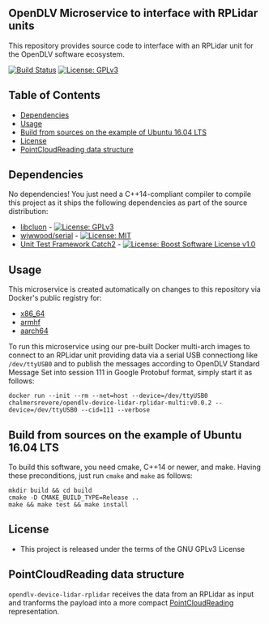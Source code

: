 ## OpenDLV Microservice to interface with RPLidar units

This repository provides source code to interface with an RPLidar
unit for the OpenDLV software ecosystem.

[![Build Status](https://travis-ci.org/chalmers-revere/opendlv-device-lidar-rplidar.svg?branch=master)](https://travis-ci.org/chalmers-revere/opendlv-device-lidar-rplidar) [![License: GPLv3](https://img.shields.io/badge/license-GPL--3-blue.svg
)](https://www.gnu.org/licenses/gpl-3.0.txt)


## Table of Contents
* [Dependencies](#dependencies)
* [Usage](#usage)
* [Build from sources on the example of Ubuntu 16.04 LTS](#build-from-sources-on-the-example-of-ubuntu-1604-lts)
* [License](#license)
* [PointCloudReading data structure](#pointcloudreading-data-structure)


## Dependencies
No dependencies! You just need a C++14-compliant compiler to compile this
project as it ships the following dependencies as part of the source distribution:

* [libcluon](https://github.com/chrberger/libcluon) - [![License: GPLv3](https://img.shields.io/badge/license-GPL--3-blue.svg
)](https://www.gnu.org/licenses/gpl-3.0.txt)
* [wjwwood/serial](https://https://github.com/wjwwood/serial) - [![License: MIT](https://img.shields.io/badge/license-MIT-blue.svg
)](https://opensource.org/licenses/MIT)
* [Unit Test Framework Catch2](https://github.com/catchorg/Catch2/releases/tag/v2.1.2) - [![License: Boost Software License v1.0](https://img.shields.io/badge/License-Boost%20v1-blue.svg)](http://www.boost.org/LICENSE_1_0.txt)


## Usage
This microservice is created automatically on changes to this repository via Docker's public registry for:
* [x86_64](https://hub.docker.com/r/chalmersrevere/opendlv-device-lidar-rplidar-amd64/tags/)
* [armhf](https://hub.docker.com/r/chalmersrevere/opendlv-device-lidar-rplidar-armhf/tags/)
* [aarch64](https://hub.docker.com/r/chalmersrevere/opendlv-device-lidar-rplidar-aarch64/tags/)

To run this microservice using our pre-built Docker multi-arch images to connect
to an RPLidar unit providing data via a serial USB connectiong like `/dev/ttyUSB0` and to publish
the messages according to OpenDLV Standard Message Set into session 111 in
Google Protobuf format, simply start it as follows:

```
docker run --init --rm --net=host --device=/dev/ttyUSB0 chalmersrevere/opendlv-device-lidar-rplidar-multi:v0.0.2 --device=/dev/ttyUSB0 --cid=111 --verbose
```

## Build from sources on the example of Ubuntu 16.04 LTS
To build this software, you need cmake, C++14 or newer, and make. Having these
preconditions, just run `cmake` and `make` as follows:

```
mkdir build && cd build
cmake -D CMAKE_BUILD_TYPE=Release ..
make && make test && make install
```


## License

* This project is released under the terms of the GNU GPLv3 License


## PointCloudReading data structure

`opendlv-device-lidar-rplidar` receives the data from an RPLidar as input and
tranforms the payload into a more compact [PointCloudReading](https://github.com/chalmers-revere/opendlv.standard-message-set/blob/6c6ac1f893ab181bbcd7c8a913ad117067fd6f4c/opendlv.odvd#L165-L178)
representation.
